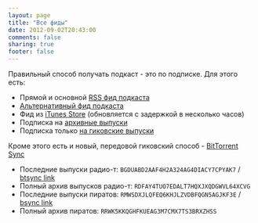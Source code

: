 ```yaml
---
layout: page
title: "Все фиды"
date: 2012-09-02T20:43:00
comments: false
sharing: true
footer: false
---
```

Правильный способ получать подкаст - это по подписке. Для этого есть:

- Прямой и основной [RSS фид подкаста](http://feeds.rucast.net/radio-t)
- [Альтернативный фид подкаста](http://www.radio-t.com/podcast.rss)
- Фид из [iTunes Store](http://phobos.apple.com/WebObjects/MZStore.woa/wa/viewPodcast?id=256504435) (обновляется с задержкой в несколько часов)
- Подписка на [архивные выпуски](http://www.radio-t.com/podcast-archives.rss)
- Подписка только [на гиковские выпуски](http://feeds.rucast.net/radio-t-special)


Кроме этого есть и новый, передовой гиковский способ - [BitTorrent Sync](http://labs.bittorrent.com/experiments/sync.html)

- Последние выпуски радио-т: `BGDUABD2AAF4H2A324AG4DIACY7CPYAK7` / [btsync link](https://link.getsync.com/?f=radiot.bts&sz=89E7&s=J6SX7OETPH43V3JNB5P44NSSQDTIH7X5&i=CZZP5PYY4PWB37P2VZFEPZW772777GSLA&p=CA4QYULQH5SZDVDUGQABP5Q2GG3NEA6N)
- Полный архив выпусков радио-т: `RDFAY4TUO7EDALT7HQXJXQDGWVL64XCVG`
- Последние выпуски пиратов: `RMWSDXJLQFEQ6KHJLZVDBFQGN5AGJKF3E` / [bsync link](https://link.getsync.com/?f=pirates.bts&sz=22E6&s=GYPPI5QX3XWPPCQFH5RQHIUEL6LRBNWGVATG6LTDQ6SJF3W2K4WA&i=CNCO6T7NKZY63STEE7ABS5YHX5LEWT6C5&p=CA4QYULQH5SZDVDUGQABP5Q2GG3NEA6N)
- Полный архив пиратов: `RRWK5KKQGHFKUEAG3M7CMX7TS3BRXZHSS`
